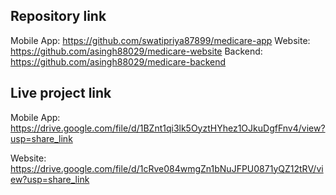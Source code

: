 ## Repository link
Mobile App: https://github.com/swatipriya87899/medicare-app
Website: https://github.com/asingh88029/medicare-website
Backend: https://github.com/asingh88029/medicare-backend


## Live project link
Mobile App: https://drive.google.com/file/d/1BZnt1qi3lk5OyztHYhez1OJkuDgfFnv4/view?usp=share_link

Website: https://drive.google.com/file/d/1cRve084wmgZn1bNuJFPU0871yQZ12tRV/view?usp=share_link

